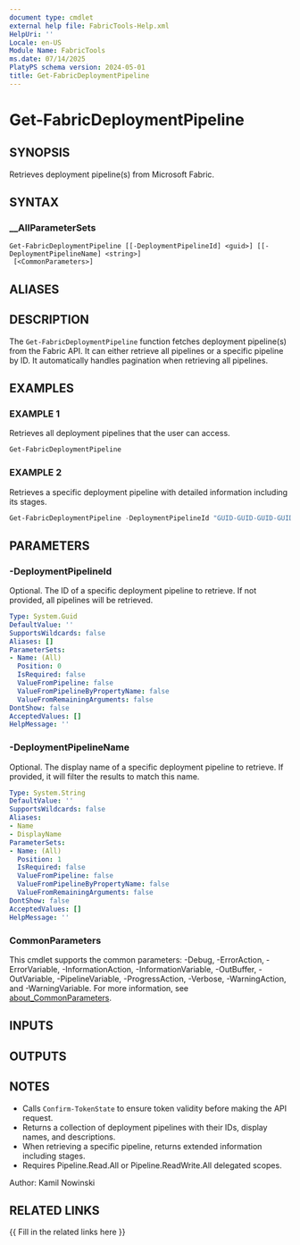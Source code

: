 ```yaml
---
document type: cmdlet
external help file: FabricTools-Help.xml
HelpUri: ''
Locale: en-US
Module Name: FabricTools
ms.date: 07/14/2025
PlatyPS schema version: 2024-05-01
title: Get-FabricDeploymentPipeline
---
```


# Get-FabricDeploymentPipeline

## SYNOPSIS

Retrieves deployment pipeline(s) from Microsoft Fabric.

## SYNTAX

### __AllParameterSets

```
Get-FabricDeploymentPipeline [[-DeploymentPipelineId] <guid>] [[-DeploymentPipelineName] <string>]
 [<CommonParameters>]
```

## ALIASES

## DESCRIPTION

The `Get-FabricDeploymentPipeline` function fetches deployment pipeline(s) from the Fabric API.
It can either retrieve all pipelines or a specific pipeline by ID.
It automatically handles pagination when retrieving all pipelines.

## EXAMPLES

### EXAMPLE 1

Retrieves all deployment pipelines that the user can access.

```powershell
Get-FabricDeploymentPipeline
```

### EXAMPLE 2

Retrieves a specific deployment pipeline with detailed information including its stages.

```powershell
Get-FabricDeploymentPipeline -DeploymentPipelineId "GUID-GUID-GUID-GUID"
```

## PARAMETERS

### -DeploymentPipelineId

Optional.
The ID of a specific deployment pipeline to retrieve.
If not provided, all pipelines will be retrieved.

```yaml
Type: System.Guid
DefaultValue: ''
SupportsWildcards: false
Aliases: []
ParameterSets:
- Name: (All)
  Position: 0
  IsRequired: false
  ValueFromPipeline: false
  ValueFromPipelineByPropertyName: false
  ValueFromRemainingArguments: false
DontShow: false
AcceptedValues: []
HelpMessage: ''
```

### -DeploymentPipelineName

Optional.
The display name of a specific deployment pipeline to retrieve.
If provided, it will filter the results to match this name.

```yaml
Type: System.String
DefaultValue: ''
SupportsWildcards: false
Aliases:
- Name
- DisplayName
ParameterSets:
- Name: (All)
  Position: 1
  IsRequired: false
  ValueFromPipeline: false
  ValueFromPipelineByPropertyName: false
  ValueFromRemainingArguments: false
DontShow: false
AcceptedValues: []
HelpMessage: ''
```

### CommonParameters

This cmdlet supports the common parameters: -Debug, -ErrorAction, -ErrorVariable,
-InformationAction, -InformationVariable, -OutBuffer, -OutVariable, -PipelineVariable,
-ProgressAction, -Verbose, -WarningAction, and -WarningVariable. For more information, see
[about_CommonParameters](https://go.microsoft.com/fwlink/?LinkID=113216).

## INPUTS

## OUTPUTS

## NOTES

- Calls `Confirm-TokenState` to ensure token validity before making the API request.
- Returns a collection of deployment pipelines with their IDs, display names, and descriptions.
- When retrieving a specific pipeline, returns extended information including stages.
- Requires Pipeline.Read.All or Pipeline.ReadWrite.All delegated scopes.

Author: Kamil Nowinski

## RELATED LINKS

{{ Fill in the related links here }}


